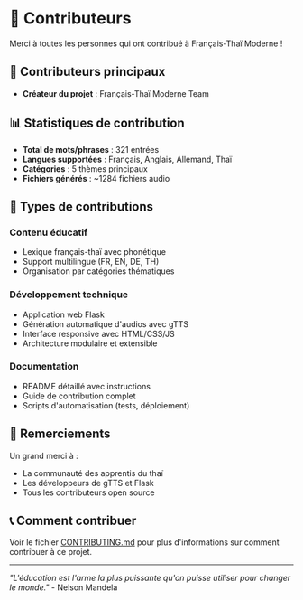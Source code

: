 # 👥 Contributeurs

Merci à toutes les personnes qui ont contribué à Français-Thaï Moderne !

## 🤝 Contributeurs principaux

- **Créateur du projet** : Français-Thaï Moderne Team

## 📊 Statistiques de contribution

- **Total de mots/phrases** : 321 entrées
- **Langues supportées** : Français, Anglais, Allemand, Thaï
- **Catégories** : 5 thèmes principaux
- **Fichiers générés** : ~1284 fichiers audio

## 🎯 Types de contributions

### Contenu éducatif
- Lexique français-thaï avec phonétique
- Support multilingue (FR, EN, DE, TH)
- Organisation par catégories thématiques

### Développement technique
- Application web Flask
- Génération automatique d'audios avec gTTS
- Interface responsive avec HTML/CSS/JS
- Architecture modulaire et extensible

### Documentation
- README détaillé avec instructions
- Guide de contribution complet
- Scripts d'automatisation (tests, déploiement)

## 🌟 Remerciements

Un grand merci à :
- La communauté des apprentis du thaï
- Les développeurs de gTTS et Flask
- Tous les contributeurs open source

## 📞 Comment contribuer

Voir le fichier [CONTRIBUTING.md](CONTRIBUTING.md) pour plus d'informations sur comment contribuer à ce projet.

---

*"L'éducation est l'arme la plus puissante qu'on puisse utiliser pour changer le monde."* - Nelson Mandela
